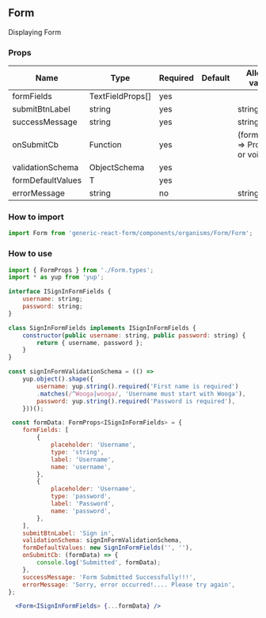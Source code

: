 ## Form

Displaying Form

### Props

| Name                       | Type    | Required | Default | Allowed values           |
| -------------------------- | ------- | -------- | ------- | ------------------------ |
| formFields                 | TextFieldProps[]  | yes    |        |                      |
| submitBtnLabel             | string  | yes    |                   | string                      |
| successMessage             | string  | yes    |        | string                      |
| onSubmitCb                 | Function | yes|              |  (formData:T) => Promise or  void   |
| validationSchema           | ObjectSchema  | yes     |        |                       |
| formDefaultValues          | T | yes |         |                     |
| errorMessage               | string  | no     |        | string                      |

### How to import

```jsx
import Form from 'generic-react-form/components/organisms/Form/Form';
```

### How to use


```jsx
import { FormProps } from './Form.types';
import * as yup from 'yup';

interface ISignInFormFields {
    username: string;
    password: string;
}

class SignInFormFields implements ISignInFormFields {
    constructor(public username: string, public password: string) {
        return { username, password };
    }
}

const signInFormValidationSchema = (() =>
    yup.object().shape({
        username: yup.string().required('First name is required') 
        .matches(/^Wooga|wooga/, 'Username must start with Wooga'),
        password: yup.string().required('Password is required'),
    }))();

 const formData: FormProps<ISignInFormFields> = {
    formFields: [
        {
            placeholder: 'Username',
            type: 'string',
            label: 'Username',
            name: 'username',
        },
        {
            placeholder: 'Username',
            type: 'password',
            label: 'Password',
            name: 'password',
        },
    ],
    submitBtnLabel: 'Sign in',
    validationSchema: signInFormValidationSchema,
    formDefaultValues: new SignInFormFields('', ''),
    onSubmitCb: (formData) => {
        console.log('Submitted', formData);
    },
    successMessage: 'Form Submitted Successfully!!!',
    errorMessage: 'Sorry, error occurred!.... Please try again',
};

  <Form<ISignInFormFields> {...formData} />
```
